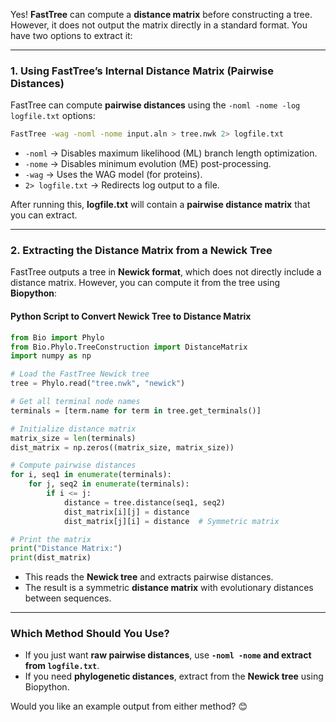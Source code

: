 Yes! **FastTree** can compute a **distance matrix** before constructing a tree. However, it does not output the matrix directly in a standard format. You have two options to extract it:

---

### **1. Using FastTree’s Internal Distance Matrix (Pairwise Distances)**
FastTree can compute **pairwise distances** using the `-noml -nome -log logfile.txt` options:

```bash
FastTree -wag -noml -nome input.aln > tree.nwk 2> logfile.txt
```
- `-noml` → Disables maximum likelihood (ML) branch length optimization.  
- `-nome` → Disables minimum evolution (ME) post-processing.  
- `-wag` → Uses the WAG model (for proteins).  
- `2> logfile.txt` → Redirects log output to a file.  

After running this, **logfile.txt** will contain a **pairwise distance matrix** that you can extract.

---

### **2. Extracting the Distance Matrix from a Newick Tree**
FastTree outputs a tree in **Newick format**, which does not directly include a distance matrix. However, you can compute it from the tree using **Biopython**:

#### **Python Script to Convert Newick Tree to Distance Matrix**
```python
from Bio import Phylo
from Bio.Phylo.TreeConstruction import DistanceMatrix
import numpy as np

# Load the FastTree Newick tree
tree = Phylo.read("tree.nwk", "newick")

# Get all terminal node names
terminals = [term.name for term in tree.get_terminals()]

# Initialize distance matrix
matrix_size = len(terminals)
dist_matrix = np.zeros((matrix_size, matrix_size))

# Compute pairwise distances
for i, seq1 in enumerate(terminals):
    for j, seq2 in enumerate(terminals):
        if i <= j:
            distance = tree.distance(seq1, seq2)
            dist_matrix[i][j] = distance
            dist_matrix[j][i] = distance  # Symmetric matrix

# Print the matrix
print("Distance Matrix:")
print(dist_matrix)
```
- This reads the **Newick tree** and extracts pairwise distances.  
- The result is a symmetric **distance matrix** with evolutionary distances between sequences.  

---

### **Which Method Should You Use?**
- If you just want **raw pairwise distances**, use **`-noml -nome` and extract from `logfile.txt`**.  
- If you need **phylogenetic distances**, extract from the **Newick tree** using Biopython.  

Would you like an example output from either method? 😊